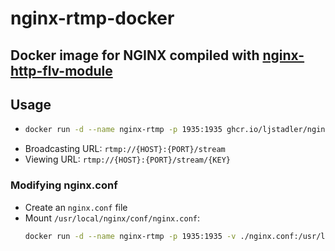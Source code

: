 # nginx-rtmp-docker

## Docker image for NGINX compiled with [nginx-http-flv-module](https://github.com/winshining/nginx-http-flv-module)

## Usage

-   ```bash
    docker run -d --name nginx-rtmp -p 1935:1935 ghcr.io/ljstadler/nginx-rtmp-docker
    ```
-   Broadcasting URL: `rtmp://{HOST}:{PORT}/stream`
-   Viewing URL: `rtmp://{HOST}:{PORT}/stream/{KEY}`

### Modifying nginx.conf

-   Create an `nginx.conf` file
-   Mount `/usr/local/nginx/conf/nginx.conf`:
    ```bash
    docker run -d --name nginx-rtmp -p 1935:1935 -v ./nginx.conf:/usr/local/nginx/conf/nginx.conf ghcr.io/ljstadler/nginx-rtmp-docker
    ```
